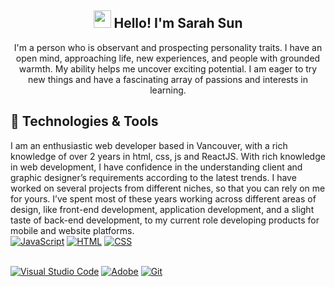 <h2 align="center"><img src="./media/waving-hand.gif" width="28"> Hello! I'm Sarah Sun</h2>
<p align="center">
  I'm a person who is observant and prospecting personality traits. I have an open mind, approaching life, new experiences, and people with grounded warmth. My ability helps me uncover exciting potential. I am eager to try new things and have a fascinating array of passions and interests in learning.
</p>
<h2 align='left'> 🔨 Technologies & Tools </h2>
<p>
I am an enthusiastic web developer based in Vancouver, with a rich knowledge of over 2 years in html, css, js and ReactJS. With rich knowledge in web development, I have confidence in the understanding client and graphic designer’s requirements according to the latest trends. I have worked on several projects from different niches, so that you can rely on me for yours. I’ve spent most of these years working across different areas of design, like front-end development, application development, and a slight taste of back-end development, to my current role developing products for mobile and website platforms.
<br>
<a href="https://github.com/Pureum309?tab=repositories&q=&type=&language=javascript&sort="><img alt="JavaScript" src="https://img.shields.io/badge/JavaScript-F7DF1E.svg?logo=javascript&logoColor=black"></a>
<a href="https://github.com/Pureum309?tab=repositories&q=&type=&language=html&sort="><img alt="HTML" src="https://img.shields.io/badge/HTML-E34F26.svg?logo=html5&logoColor=white"></a>
<a href="https://github.com/Pureum309?tab=repositories&q=&type=&language=html&sort="><img alt="CSS" src="https://img.shields.io/badge/CSS-E34F26.svg?logo=css3&logoColor=white"></a>
<br>
</p>
<p>
<br>
<a href="#"><img alt="Visual Studio Code" src="https://img.shields.io/badge/Visual%20Studio%20Code-0078d7.svg?logo=visual-studio-code&logoColor=white"></a>
<a href="#"><img alt="Adobe" src="https://img.shields.io/badge/Adobe-FF0000.svg?logo=adobe&logoColor=white"></a>
<a href="#"><img alt="Git" src="https://img.shields.io/badge/Git-F05033.svg?logo=git&logoColor=white"></a>
<br>
</p>



